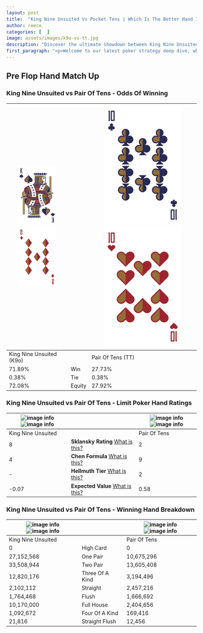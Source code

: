 ```yaml
---
layout: post
title:  "King Nine Unsuited Vs Pocket Tens | Which Is The Better Hand In Poker? A Complete Guide"
author: reece
categories: [  ]
image: assets/images/k9o-vs-tt.jpg
description: "Discover the ultimate showdown between King Nine Unsuited and Pair Of Tens in poker! Uncover the odds, strategies, and scenarios where one hand triumphs over the other. Get ready to up your poker game with this thrilling analysis."
first_paragraph: "<p>Welcome to our latest poker strategy deep dive, where we're pitting two distinct hands against each other in a high-stakes showdown: King Nine Unsuited vs Pair Of Tens.</p><p>In the dynamic world of poker, every decision counts, and knowing which hand holds the upper hand is key to your success at the table.</p><p>In this article, we'll dissect these two hands, explore the scenarios where one dominates the other, and equip you with the knowledge to make strategic choices that can tip the odds in your favor.</p><p>Get ready to unravel the intriguing dynamics of these poker hands and elevate your game to new heights.</p>"
---
```




[comment]: # (sp0)

## Pre Flop Hand Match Up

<div class="table hand-ratings" markdown="1"> 



### King Nine Unsuited vs Pair Of Tens - Odds Of Winning


    
| ![image info](assets/images/hand1/k.png) ![image info](assets/images/hand1/9o.png) |  | ![image info](assets/images/hand2/t.png) ![image info](assets/images/hand2/to.png) |
| -------- | -------- | -------- |
| King Nine Unsuited (K9o) |  | Pair Of Tens (TT) |
| 71.89% | Win | 27.73% |
| 0.38% | Tie | 0.38% |
| 72.08% | Equity | 27.92% |




[comment]: # (sp1)



### King Nine Unsuited vs Pair Of Tens - Limit Poker Hand Ratings


    
| ![image info](https://www.riverpairs.com/assets/images/hand1/k.png) ![image info](https://www.riverpairs.com/assets/images/hand1/9o.png) |  | ![image info](https://www.riverpairs.com/assets/images/hand2/t.png) ![image info](https://www.riverpairs.com/assets/images/hand2/to.png) |
| -------- | -------- | -------- |
| King Nine Unsuited |  | Pair Of Tens |
| 8 | **Sklansky Rating** [What is this?](/sklansky-rating-explained) | 2 |
| 4 | **Chen Formula** [What is this?](/chen-formula-explained) | 9 |
| - | **Hellmuth Tier** [What is this?](/Hellmuth-tier-explained) | 2 |
| -0.07 | **Expected Value** [What is this?](/expected-value-explained) | 0.58 |




[comment]: # (sp2)



### King Nine Unsuited vs Pair Of Tens - Winning Hand Breakdown


    
| ![image info](https://www.riverpairs.com/assets/images/hand1/k.png) ![image info](https://www.riverpairs.com/assets/images/hand1/9o.png) |  | ![image info](https://www.riverpairs.com/assets/images/hand2/t.png) ![image info](https://www.riverpairs.com/assets/images/hand2/to.png) |
| -------- | -------- | -------- |
| King Nine Unsuited |  | Pair Of Tens |
| 0 | High Card | 0 |
| 27,152,568 | One Pair | 10,675,296 |
| 33,508,944 | Two Pair | 13,605,408 |
| 12,820,176 | Three Of A Kind | 3,194,496 |
| 2,102,112 | Straight | 2,457,216 |
| 1,764,468 | Flush | 1,666,692 |
| 10,170,000 | Full House | 2,404,656 |
| 1,092,672 | Four Of A Kind | 169,416 |
| 21,816 | Straight Flush | 12,456 |




[comment]: # (sp3)



</div>

[comment]: # (sp4)



[comment]: # (sp5)

